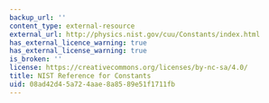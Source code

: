 ```yaml
---
backup_url: ''
content_type: external-resource
external_url: http://physics.nist.gov/cuu/Constants/index.html
has_external_licence_warning: true
has_external_license_warning: true
is_broken: ''
license: https://creativecommons.org/licenses/by-nc-sa/4.0/
title: NIST Reference for Constants
uid: 08ad42d4-5a72-4aae-8a85-89e51f1711fb
---
```


